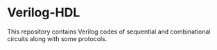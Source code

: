 # Verilog-HDL
This repository contains Verilog codes of sequential and combinational circuits along with some protocols.

